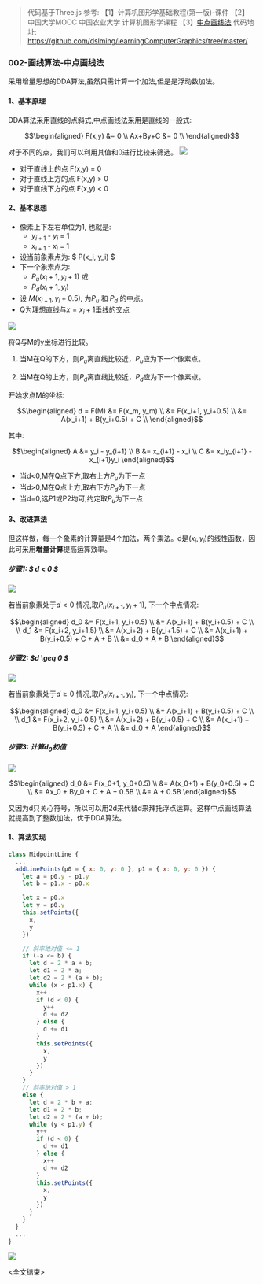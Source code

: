 > 代码基于Three.js
> 参考:
【1】计算机图形学基础教程(第一版)-课件
【2】 中国大学MOOC 中国农业大学 计算机图形学课程
【3】[中点画线法](https://www.jianshu.com/p/6ee51df8b640)
> 代码地址: https://github.com/dslming/learningComputerGraphics/tree/master/

### 002-画线算法-中点画线法
采用增量思想的DDA算法,虽然只需计算一个加法,但是是浮动数加法。

#### 1、基本原理
DDA算法采用直线的点斜式,中点画线法采用是直线的一般式:
```math
\begin{aligned}

F(x,y) &= 0 \\
Ax+By+C &= 0 \\

\end{aligned}
```

对于不同的点，我们可以利用其值和0进行比较来筛选。
<img src="./01.jpeg">

- 对于直线上的点 F(x,y) = 0
- 对于直线上方的点 F(x,y) > 0
- 对于直线下方的点 F(x,y) < 0

#### 2、基本思想
- 像素上下左右单位为1, 也就是:
  - $y_{i+1}$ - ${y_i}$ = 1
  - $x_{i+1}$ - ${x_i}$ = 1
- 设当前象素点为: $ P(x_i, y_i) $
- 下一个象素点为:
  - $P_u(x_i+1,y_i+1)$ 或
  - $P_d(x_i+1,y_i)$
- 设 $M(x_{i+1}, y_i+0.5)$, 为$P_u$ 和 $P_d$ 的中点。
- Q为理想直线与$x=x_i+1$垂线的交点

<img src="./02.jpeg">

将Q与M的y坐标进行比较。
1) 当M在Q的下方，则$P_u$离直线比较近，$P_u$应为下一个像素点。

2) 当M在Q的上方，则$P_d$离直线比较近，$P_d$应为下一个像素点。

开始求点M的坐标:
```math
\begin{aligned}

d = F(M)  &= F(x_m, y_m) \\
      &= F(x_i+1, y_i+0.5) \\
      &= A(x_i+1) + B(y_i+0.5) + C \\

\end{aligned}
```

其中:
```math
\begin{aligned}
 A &= y_i - y_{i+1} \\
 B &= x_{i+1} - x_i \\
 C &= x_iy_{i+1} - x_{i+1}y_i

\end{aligned}
```

- 当d<0,M在Q点下方,取右上方$P_u$为下一点
- 当d>0,M在Q点上方,取右下方$P_d$为下一点
- 当d=0,选P1或P2均可,约定取$P_u$为下一点

#### 3、改进算法
但这样做，每一个象素的计算量是4个加法，两个乘法。d是$(x_i, y_i)$的线性函数，因此可采用**增量计算**提高运算效率。
##### 步骤1: $ d < 0 $
<img src="./03.jpeg">

若当前象素处于$d < 0$ 情况,取$P_u (x_{i+1}, y_i+1)$, 下一个中点情况:

```math
\begin{aligned}
  d_0 &= F(x_i+1, y_i+0.5) \\
      &= A(x_i+1) + B(y_i+0.5) + C \\
      \\

  d_1 &= F(x_i+2, y_i+1.5)  \\
      &= A(x_i+2) + B(y_i+1.5) + C  \\
      &= A(x_i+1) + B(y_i+0.5) + C + A + B \\
      &= d_0 + A + B

\end{aligned}
```

##### 步骤2: $d \geq 0 $
<img src="./04.jpeg">

若当前象素处于$d \geq 0$ 情况,取$P_d (x_{i+1}, y_i)$, 下一个中点情况:


```math
\begin{aligned}
  d_0 &= F(x_i+1, y_i+0.5) \\
      &= A(x_i+1) + B(y_i+0.5) + C \\
      \\

  d_1 &= F(x_i+2, y_i+0.5)  \\
      &= A(x_i+2) + B(y_i+0.5) + C  \\
      &= A(x_i+1) + B(y_i+0.5) + C + A  \\
      &= d_0 + A

\end{aligned}
```

##### 步骤3: 计算$d_0$初值
<img src="./05.webp">

```math
\begin{aligned}

d_0 &= F(x_0+1, y_0+0.5) \\
    &= A(x_0+1) + B(y_0+0.5) + C \\
    &= Ax_0 + By_0 + C + A + 0.5B \\
    &= A + 0.5B
\end{aligned}
```
又因为d只关心符号，所以可以用2d来代替d来拜托浮点运算。这样中点画线算法就提高到了整数加法，优于DDA算法。


#### 1、算法实现

```js
class MidpointLine {
  ...
  addLinePoints(p0 = { x: 0, y: 0 }, p1 = { x: 0, y: 0 }) {
    let a = p0.y - p1.y
    let b = p1.x - p0.x

    let x = p0.x
    let y = p0.y
    this.setPoints({
      x,
      y
    })

    // 斜率绝对值 <= 1
    if (-a <= b) {
      let d = 2 * a + b;
      let d1 = 2 * a;
      let d2 = 2 * (a + b);
      while (x < p1.x) {
        x++
        if (d < 0) {
          y++
          d += d2
        } else {
          d += d1
        }
        this.setPoints({
          x,
          y
        })
      }
    }
    // 斜率绝对值 > 1
    else {
      let d = 2 * b + a;
      let d1 = 2 * b;
      let d2 = 2 * (a + b);
      while (y < p1.y) {
        y++
        if (d < 0) {
          d += d1
        } else {
          x++
          d += d2
        }
        this.setPoints({
          x,
          y
        })
      }
    }
  }
  ...
}
```

<img src="06.png">

<全文结束>
